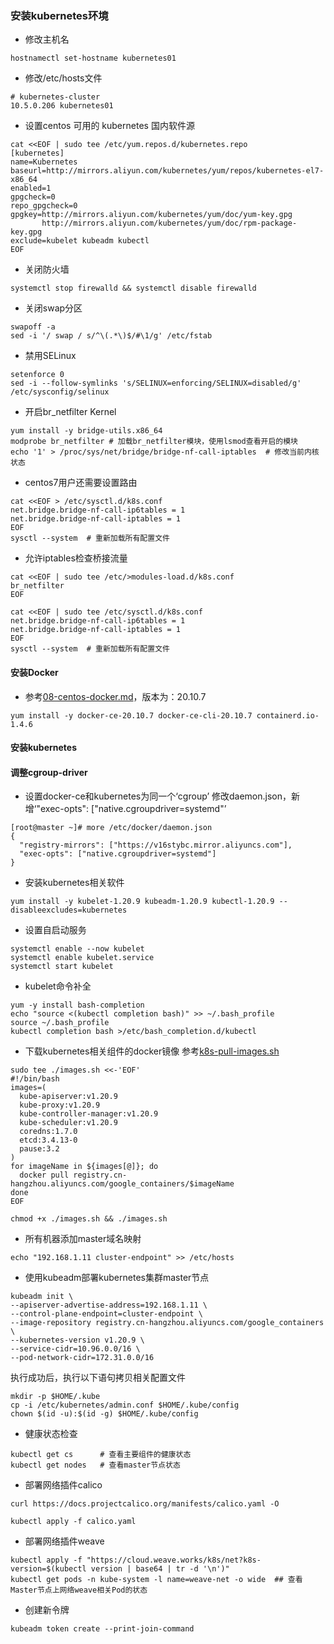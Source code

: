 ### 安装kubernetes环境

* 修改主机名
```
hostnamectl set-hostname kubernetes01
```

* 修改/etc/hosts文件
```
# kubernetes-cluster
10.5.0.206 kubernetes01
```

* 设置centos 可用的 kubernetes 国内软件源
```
cat <<EOF | sudo tee /etc/yum.repos.d/kubernetes.repo
[kubernetes]
name=Kubernetes
baseurl=http://mirrors.aliyun.com/kubernetes/yum/repos/kubernetes-el7-x86_64
enabled=1
gpgcheck=0
repo_gpgcheck=0
gpgkey=http://mirrors.aliyun.com/kubernetes/yum/doc/yum-key.gpg
       http://mirrors.aliyun.com/kubernetes/yum/doc/rpm-package-key.gpg
exclude=kubelet kubeadm kubectl
EOF
```

* 关闭防火墙
```
systemctl stop firewalld && systemctl disable firewalld
```

* 关闭swap分区
```
swapoff -a
sed -i '/ swap / s/^\(.*\)$/#\1/g' /etc/fstab
```

* 禁用SELinux
```
setenforce 0
sed -i --follow-symlinks 's/SELINUX=enforcing/SELINUX=disabled/g' /etc/sysconfig/selinux
```

* 开启br_netfilter Kernel
```
yum install -y bridge-utils.x86_64
modprobe br_netfilter # 加载br_netfilter模块，使用lsmod查看开启的模块
echo '1' > /proc/sys/net/bridge/bridge-nf-call-iptables  # 修改当前内核状态
```

* centos7用户还需要设置路由
```
cat <<EOF > /etc/sysctl.d/k8s.conf
net.bridge.bridge-nf-call-ip6tables = 1
net.bridge.bridge-nf-call-iptables = 1
EOF
sysctl --system  # 重新加载所有配置文件
```

* 允许iptables检查桥接流量
```
cat <<EOF | sudo tee /etc/>modules-load.d/k8s.conf
br_netfilter
EOF 

cat <<EOF | sudo tee /etc/sysctl.d/k8s.conf
net.bridge.bridge-nf-call-ip6tables = 1
net.bridge.bridge-nf-call-iptables = 1
EOF
sysctl --system  # 重新加载所有配置文件

```

#### 安装Docker

* 参考[08-centos-docker.md](./08-centos-docker.md)，版本为：20.10.7
```
yum install -y docker-ce-20.10.7 docker-ce-cli-20.10.7 containerd.io-1.4.6
```

#### 安装kubernetes

#### 调整cgroup-driver
* 设置docker-ce和kubernetes为同一个‘cgroup’
修改daemon.json，新增‘"exec-opts": ["native.cgroupdriver=systemd"’
```
[root@master ~]# more /etc/docker/daemon.json 
{
  "registry-mirrors": ["https://v16stybc.mirror.aliyuncs.com"],
  "exec-opts": ["native.cgroupdriver=systemd"]
}
```

* 安装kubernetes相关软件
```
yum install -y kubelet-1.20.9 kubeadm-1.20.9 kubectl-1.20.9 --disableexcludes=kubernetes
```

* 设置自启动服务
```
systemctl enable --now kubelet
systemctl enable kubelet.service
systemctl start kubelet
```

* kubelet命令补全
```
yum -y install bash-completion
echo "source <(kubectl completion bash)" >> ~/.bash_profile
source ~/.bash_profile
kubectl completion bash >/etc/bash_completion.d/kubectl
```

* 下载kubernetes相关组件的docker镜像
参考[k8s-pull-images.sh](./../k8s/k8s-pull-images.sh)
```
sudo tee ./images.sh <<-'EOF'
#!/bin/bash
images=(
  kube-apiserver:v1.20.9
  kube-proxy:v1.20.9
  kube-controller-manager:v1.20.9
  kube-scheduler:v1.20.9
  coredns:1.7.0
  etcd:3.4.13-0
  pause:3.2
)
for imageName in ${images[@]}; do
  docker pull registry.cn-hangzhou.aliyuncs.com/google_containers/$imageName
done
EOF

chmod +x ./images.sh && ./images.sh
```

* 所有机器添加master域名映射
```
echo "192.168.1.11 cluster-endpoint" >> /etc/hosts
```

* 使用kubeadm部署kubernetes集群master节点
```
kubeadm init \
--apiserver-advertise-address=192.168.1.11 \
--control-plane-endpoint=cluster-endpoint \
--image-repository registry.cn-hangzhou.aliyuncs.com/google_containers \
--kubernetes-version v1.20.9 \
--service-cidr=10.96.0.0/16 \
--pod-network-cidr=172.31.0.0/16
```

执行成功后，执行以下语句拷贝相关配置文件
```
mkdir -p $HOME/.kube
cp -i /etc/kubernetes/admin.conf $HOME/.kube/config
chown $(id -u):$(id -g) $HOME/.kube/config
```

* 健康状态检查
```
kubectl get cs      # 查看主要组件的健康状态
kubectl get nodes   # 查看master节点状态
```

* 部署网络插件calico
```
curl https://docs.projectcalico.org/manifests/calico.yaml -O

kubectl apply -f calico.yaml
```

* 部署网络插件weave
```
kubectl apply -f "https://cloud.weave.works/k8s/net?k8s-version=$(kubectl version | base64 | tr -d '\n')"
kubectl get pods -n kube-system -l name=weave-net -o wide  ## 查看Master节点上网络weave相关Pod的状态
```

* 创建新令牌
```
kubeadm token create --print-join-command
```